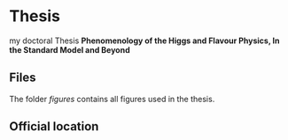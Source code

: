 # Thesis
my doctoral Thesis **Phenomenology of the Higgs and Flavour Physics, In the Standard Model and Beyond**

## Files
The folder *figures* contains all figures used in the thesis.

## Official location
<!-- [Humboldt-University of Berlin](http://edoc.hu-berlin.de/dissertationen/lentz-hartmut-2013-11-06/METADATA/abstract.php?id=40377) -->
